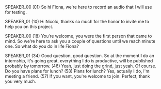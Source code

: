 
SPEAKER_00
(01) So hi Fiona, we're here to record an audio that I will use for testing.

SPEAKER_01
(10) Hi Nicolo, thanks so much for the honor to invite me to help you on this project.

SPEAKER_00
(18) You're welcome, you were the first person that came to mind. So we're here to ask you a couple of questions until we reach minute one. So what do you do in life Fiona?

SPEAKER_01
(34) Good question, good question. So at the moment I do an internship, it's going great, everything I do is productive, will be published probably by tomorrow.
(46) Yeah, just doing the grind, just yeah. Of course. Do you have plans for lunch?
(53) Plans for lunch? Yes, actually I do, I'm meeting a friend.
(57) If you want, you're welcome to join. Perfect, thank you very much.